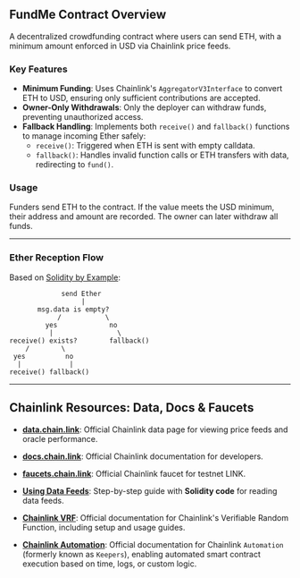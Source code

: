 ## FundMe Contract Overview

A decentralized crowdfunding contract where users can send ETH, with a minimum amount enforced in USD via Chainlink price feeds.

### Key Features
- **Minimum Funding**: Uses Chainlink's `AggregatorV3Interface` to convert ETH to USD, ensuring only sufficient contributions are accepted.
- **Owner-Only Withdrawals**: Only the deployer can withdraw funds, preventing unauthorized access.
- **Fallback Handling**: Implements both `receive()` and `fallback()` functions to manage incoming Ether safely:
  - `receive()`: Triggered when ETH is sent with empty calldata.
  - `fallback()`: Handles invalid function calls or ETH transfers with data, redirecting to `fund()`.

### Usage
Funders send ETH to the contract. If the value meets the USD minimum, their address and amount are recorded. The owner can later withdraw all funds.   

---

### Ether Reception Flow
Based on [Solidity by Example](https://solidity-by-example.org/fallback/):

```
             send Ether
                  |
       msg.data is empty?
            /           \
         yes             no
          |                \
receive() exists?        fallback()
    /        \  
 yes          no  
  |            |  
receive() fallback()  
```

---

## Chainlink Resources: Data, Docs & Faucets
- **[data.chain.link](https://data.chain.link)**: Official Chainlink data page for viewing price feeds and oracle performance.
- **[docs.chain.link](https://docs.chain.link)**: Official Chainlink documentation for developers.
- **[faucets.chain.link](https://faucets.chain.link)**: Official Chainlink faucet for testnet LINK.

- **[Using Data Feeds](https://docs.chain.link/data-feeds/using-data-feeds)**: Step-by-step guide with **Solidity code** for reading data feeds.
- **[Chainlink VRF](https://docs.chain.link/vrf)**: Official documentation for Chainlink's Verifiable Random Function, including setup and usage guides.
- **[Chainlink Automation](https://docs.chain.link/chainlink-automation)**: Official documentation for Chainlink `Automation` (formerly known as `Keepers`), enabling automated smart contract execution based on time, logs, or custom logic.




